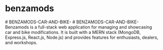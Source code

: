 # benzamods

#   B E N Z A M O D S - C A R - A N D - B I K E - 
 
 #   B E N Z A M O D S - C A R - A N D - B I K E -
<br>
Benzamods is a full-stack web application for managing and showcasing car and bike modifications.
It is built with a MERN stack (MongoDB, Express.js, React.js, Node.js) and provides features for enthusiasts, dealers, and workshops. 
 
 
